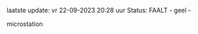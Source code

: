 laatste update: 
vr 22-09-2023 20:28   uur 
Status: FAALT - geel - 
<div class="service Y">microstation</div>